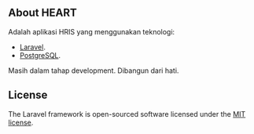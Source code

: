 ## About HEART

Adalah aplikasi HRIS yang menggunakan teknologi:

- [Laravel](https://laravel.com/).
- [PostgreSQL](https://www.postgresql.org/).

Masih dalam tahap development. Dibangun dari hati.


## License

The Laravel framework is open-sourced software licensed under the [MIT license](https://opensource.org/licenses/MIT).
